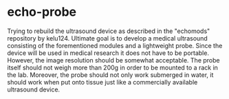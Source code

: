 # echo-probe
Trying to rebuild the ultrasound device as described in the "echomods" repository by kelu124. Ultimate goal is to develop a medical ultrasound consisting of the forementioned modules and a lightweight probe. Since the device will be used in medical research it does not have to be portable. However, the image resolution should be somewhat acceptable. The probe itself should not weigh more than 200g in order to be mounted to a rack in the lab. Moreover, the probe should not only work submerged in water, it should work when put onto tissue just like a commercially available ultrasound device.  
